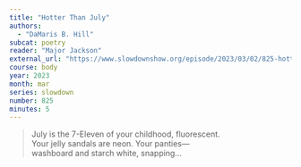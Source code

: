 ```yaml
---
title: "Hotter Than July"
authors:
  - "DaMaris B. Hill"
subcat: poetry
reader: "Major Jackson"
external_url: "https://www.slowdownshow.org/episode/2023/03/02/825-hotter-than-july"
course: body
year: 2023
month: mar
series: slowdown
number: 825
minutes: 5
---
```


> July is the 7-Eleven of your childhood, fluorescent.  
Your jelly sandals are neon. Your panties—  
washboard and starch white, snapping...
